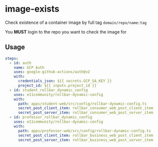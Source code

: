 # image-exists

Check existence of a container image by full tag `domain/repo/name:tag`

You **MUST** login to the repo you want to check the image for

## Usage

```yaml
steps:
  - id: auth
    name: GCP Auth
    uses: google-github-actions/auth@v2
    with:
      credentials_json: ${{ secrets.GCP_SA_KEY }}
      project_id: ${{ inputs.project_id }}
  - id: student_rollbar_dynamic_config
    uses: e11community/rollbar-dynamic-config
    with:
      path: apps/student-web/src/config/rollbar-dynamic-config.ts
      secret_post_client_item: rollbar_consumer_web_post_client_item
      secret_post_server_item: rollbar_consumer_web_post_server_item
  - id: professor_rollbar_dynamic_config
    uses: e11community/rollbar-dynamic-config
    with:
      path: apps/professor-web/src/config/rollbar-dynamic-config.ts
      secret_post_client_item: rollbar_business_web_post_client_item
      secret_post_server_item: rollbar_business_web_post_server_item
```
